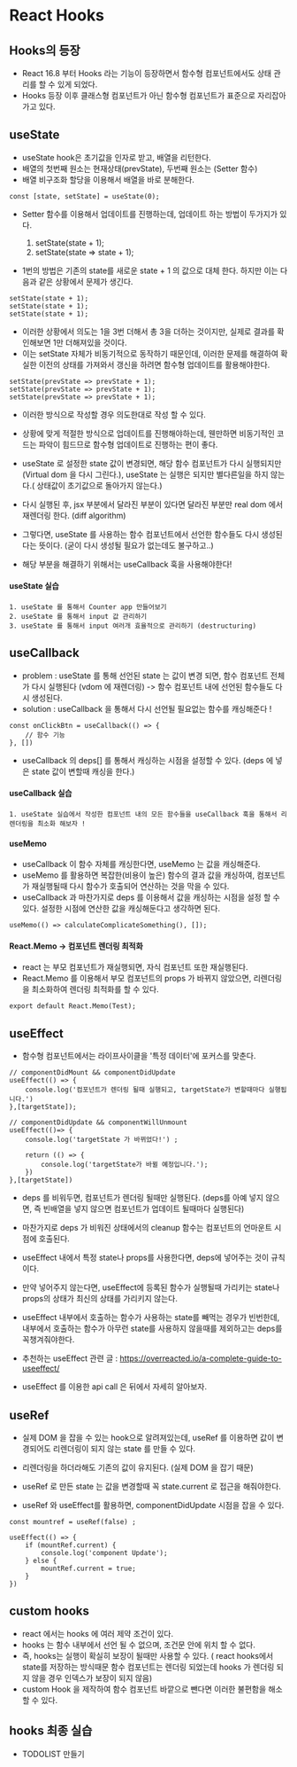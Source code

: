 # React Hooks

## Hooks의 등장
- React 16.8 부터 Hooks 라는 기능이 등장하면서 함수형 컴포넌트에서도 상태 관리를 할 수 있게 되었다.
- Hooks 등장 이후 클래스형 컴포넌트가 아닌 함수형 컴포넌트가 표준으로 자리잡아가고 있다.

## useState
- useState hook은 초기값을 인자로 받고, 배열을 리턴한다.
- 배열의 첫번째 원소는 현재상태(prevState), 두번째 원소는 (Setter 함수)
- 배열 비구조화 할당을 이용해서 배열을 바로 분해한다.
```
const [state, setState] = useState(0);
```

- Setter 함수를 이용해서 업데이트를 진행하는데, 업데이트 하는 방법이 두가지가 있다.
	1. setState(state + 1);
	2. setState(state => state + 1);

- 1번의 방법은 기존의 state를 새로운 state + 1 의 값으로 대체 한다. 하지만 이는 다음과 같은 상황에서 문제가 생긴다.
```
setState(state + 1);
setState(state + 1);
setState(state + 1);
```
- 이러한 상황에서 의도는 1을 3번 더해서 총 3을 더하는 것이지만, 실제로 결과를 확인해보면 1만 더해져있을 것이다.
- 이는 setState 자체가 비동기적으로 동작하기 때문인데, 이러한 문제를 해결하여 확실한 이전의 상태를 가져와서 갱신을 하려면 함수형 업데이트를 활용해야한다.

```
setState(prevState => prevState + 1);
setState(prevState => prevState + 1);
setState(prevState => prevState + 1);
```
- 이러한 방식으로 작성할 경우 의도한대로 작성 할 수 있다.

- 상황에 맞게 적절한 방식으로 업데이트를 진행해야하는데, 웬만하면 비동기적인 코드는 파악이 힘드므로 함수형 업데이트로 진행하는 편이 좋다.

- useState 로 설정한 state 값이 변경되면, 해당 함수 컴포넌트가 다시 실행되지만(Virtual dom 을 다시 그린다.), useState 는 실행은 되지만 별다른일을 하지 않는다.( 상태값이 초기값으로 돌아가지 않는다.)
- 다시 실행된 후, jsx 부분에서 달라진 부분이 있다면 달라진 부분만 real dom 에서 재렌더링 한다. (diff algorithm)
- 그렇다면, useState 를 사용하는 함수 컴포넌트에서 선언한 함수들도 다시 생성된다는 뜻이다. (굳이 다시 생성될 필요가 없는데도 불구하고..)
- 해당 부분을 해결하기 위해서는 useCallback 훅을 사용해야한다!

#### useState 실습

	1. useState 를 통해서 Counter app 만들어보기 
	2. useState 를 통해서 input 값 관리하기
	3. useState 를 통해서 input 여러개 효율적으로 관리하기 (destructuring)

## useCallback 
- problem : useState 를 통해 선언된 state 는 값이 변경 되면, 함수 컴포넌트 전체가 다시 실행된다 (vdom 에 재렌더링) -> 함수 컴포넌트 내에 선언된 함수들도 다시 생성된다.
- solution : useCallback 을 통해서 다시 선언될 필요없는 함수를 캐싱해준다 !

```
const onClickBtn = useCallback(() => {
	// 함수 기능
}, [])
```
- useCallback 의 deps[] 를 통해서 캐싱하는 시점을 설정할 수 있다. (deps 에 넣은 state 값이 변할때 캐싱을 한다.)

#### useCallback 실습
	1. useState 실습에서 작성한 컴포넌트 내의 모든 함수들을 useCallback 훅을 통해서 리렌더링을 최소화 해보자 !

#### useMemo
- useCallback 이 함수 자체를 캐싱한다면, useMemo 는 값을 캐싱해준다.
- useMemo 를 활용하면 복잡한(비용이 높은) 함수의 결과 값을 캐싱하여, 컴포넌트가 재실행될때 다시 함수가 호출되어 연산하는 것을 막을 수 있다.
- useCallback 과 마찬가지로 deps 를 이용해서 값을 캐싱하는 시점을 설정 할 수 있다. 설정한 시점에 연산한 값을 캐싱해둔다고 생각하면 된다.

```
useMemo(() => calculateComplicateSomething(), []);
```

#### React.Memo -> 컴포넌트 렌더링 최적화
- react 는 부모 컴포넌트가 재실행되면, 자식 컴포넌트 또한 재실행된다.
- React.Memo 를 이용해서 부모 컴포넌트의 props 가 바뀌지 않았으면, 리렌더링을 최소화하여 렌더링 최적화를 할 수 있다.
```
export default React.Memo(Test);
```

## useEffect 
- 함수형 컴포넌트에서는 라이프사이클을 '특정 데이터'에 포커스를 맞춘다.

```
// componentDidMount && componentDidUpdate
useEffect(() => {
	console.log('컴포넌트가 렌더링 될때 실행되고, targetState가 변할때마다 실행됩니다.')
},[targetState]);

// componentDidUpdate && componentWillUnmount
useEffect(()=> {
	console.log('targetState 가 바뀌었다!') ;

	return (() => {
		console.log('targetState가 바뀔 예정입니다.');
	})
},[targetState])
```

- deps 를 비워두면, 컴포넌트가 렌더링 될때만 실행된다. (deps를 아예 넣지 않으면, 즉 빈배열을 넣지 않으면 컴포넌트가 업데이트 될때마다 실행된다)
- 마찬가지로 deps 가 비워진 상태에서의 cleanup 함수는 컴포넌트의 언마운트 시점에 호출된다.

- useEffect 내에서 특정 state나 props를 사용한다면, deps에 넣어주는 것이 규칙이다.
- 만약 넣어주지 않는다면, useEffect에 등록된 함수가 실행될때 가리키는 state나 props의 상태가 최신의 상태를 가리키지 않는다.
- useEffect 내부에서 호출하는 함수가 사용하는 state를 빼먹는 경우가 빈번한데, 내부에서 호출하는 함수가 아무런 state를 사용하지 않을때를 제외하고는 deps를 꼭챙겨줘야한다.

- 추천하는 useEffect 관련 글 : https://overreacted.io/a-complete-guide-to-useeffect/

- useEffect 를 이용한 api call 은 뒤에서 자세히 알아보자.


## useRef
- 실제 DOM 을 잡을 수 있는 hook으로 알려져있는데, useRef 를 이용하면 값이 변경되어도 리렌더링이 되지 않는 state 를 만들 수 있다.
- 리렌더링을 하더라해도 기존의 값이 유지된다. (실제 DOM 을 잡기 때문)
- useRef 로 만든 state 는 값을 변경할때 꼭 state.current 로 접근을 해줘야한다.

- useRef 와 useEffect를 활용하면, componentDidUpdate 시점을 잡을 수 있다.
```
const mountref = useRef(false) ;

useEffect(() => {
	if (mountRef.current) {
		console.log('component Update');
	} else {
		mountRef.current = true;
	}
})
```

## custom hooks
- react 에서는 hooks 에 여러 제약 조건이 있다. 
- hooks 는 함수 내부에서 선언 될 수 없으며, 조건문 안에 위치 할 수 없다. 
- 즉, hooks는 실행이 확실히 보장이 될때만 사용할 수 있다. ( react hooks에서 state를 저장하는 방식때문 함수 컴포넌트는 렌더링 되었는데 hooks 가 렌더링 되지 않을 경우 인덱스가 보장이 되지 않음)
- custom Hook 을 제작하여 함수 컴포넌트 바깥으로 뺀다면 이러한 불편함을 해소할 수 있다.

## hooks 최종 실습
- TODOLIST 만들기

